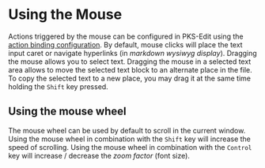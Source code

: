 # Using the Mouse

Actions triggered by the mouse can be configured in PKS-Edit using the [action binding configuration](configuration.md). By default, mouse clicks will 
place the text input caret or navigate hyperlinks (in _markdown wysiwyg display_). Dragging the mouse allows you to select text. Dragging the mouse in a selected
text area allows to move the selected text block to an alternate place in the file. To copy the selected text to a new place, you may drag it at the same
time holding the `Shift` key pressed.

## Using the mouse wheel

The mouse wheel can be used by default to scroll in the current window. Using the mouse wheel in combination with the `Shift` key will increase the speed of scrolling.
Using the mouse wheel in combination with the `Control` key will increase / decrease the _zoom factor_ (font size).
